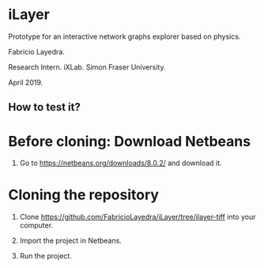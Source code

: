 # iLayer

Prototype for an interactive network graphs explorer based on physics.

Fabricio Layedra.

Research Intern. iXLab. Simon Fraser University.

April 2019.


## How to test it?

# Before cloning: Download Netbeans 

1. Go to https://netbeans.org/downloads/8.0.2/ and download it.

# Cloning the repository

1. Clone https://github.com/FabricioLayedra/iLayer/tree/ilayer-tiff into your computer.

2. Import the project in Netbeans.

3. Run the project.
